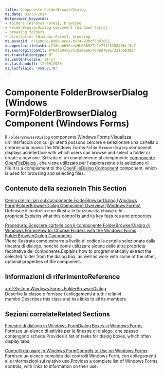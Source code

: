 ```yaml
---
title: Componente FolderBrowserDialog
ms.date: 03/30/2017
helpviewer_keywords:
- folders [Windows Forms], browsing
- FolderBrowserDialog component [Windows Forms]
- browsing folders
- directories [Windows Forms], browsing
ms.assetid: d71a0c5e-898a-4eea-be74-93bdf50d1852
ms.openlocfilehash: c218edb639edb9b630527c2e77125358400cf3e7
ms.sourcegitcommit: 9f6df084c53a3da0ea657ed0d708a72213683084
ms.translationtype: MT
ms.contentlocale: it-IT
ms.lasthandoff: 12/09/2020
ms.locfileid: "96962179"
---
```

# <a name="folderbrowserdialog-component-windows-forms"></a><span data-ttu-id="bfa83-102">Componente FolderBrowserDialog (Windows Form)</span><span class="sxs-lookup"><span data-stu-id="bfa83-102">FolderBrowserDialog Component (Windows Forms)</span></span>
<span data-ttu-id="bfa83-103">Il `FolderBrowserDialog` componente Windows Forms Visualizza un'interfaccia con cui gli utenti possono cercare e selezionare una cartella o crearne una nuova.</span><span class="sxs-lookup"><span data-stu-id="bfa83-103">The Windows Forms `FolderBrowserDialog` component displays an interface with which users can browse and select a folder or create a new one.</span></span> <span data-ttu-id="bfa83-104">Si tratta di un complemento al componente [componente OpenFileDialog](openfiledialog-component-windows-forms.md) , che viene utilizzato per l'esplorazione e la selezione di file.</span><span class="sxs-lookup"><span data-stu-id="bfa83-104">It is a complement to the [OpenFileDialog Component](openfiledialog-component-windows-forms.md) component, which is used for browsing and selecting files.</span></span>  
  
## <a name="in-this-section"></a><span data-ttu-id="bfa83-105">Contenuto della sezione</span><span class="sxs-lookup"><span data-stu-id="bfa83-105">In This Section</span></span>  
 [<span data-ttu-id="bfa83-106">Cenni preliminari sul componente FolderBrowserDialog (Windows Form)</span><span class="sxs-lookup"><span data-stu-id="bfa83-106">FolderBrowserDialog Component Overview (Windows Forms)</span></span>](folderbrowserdialog-component-overview-windows-forms.md)  
 <span data-ttu-id="bfa83-107">Definisce il controllo e ne illustra le funzionalità chiave e le proprietà.</span><span class="sxs-lookup"><span data-stu-id="bfa83-107">Explains what this control is and its key features and properties.</span></span>  
  
 [<span data-ttu-id="bfa83-108">Procedura: Scegliere cartelle con il componente FolderBrowserDialog di Windows Forms</span><span class="sxs-lookup"><span data-stu-id="bfa83-108">How to: Choose Folders with the Windows Forms FolderBrowserDialog Component</span></span>](how-to-choose-folders-with-the-windows-forms-folderbrowserdialog-component.md)  
 <span data-ttu-id="bfa83-109">Viene illustrato come estrarre a livello di codice la cartella selezionata dalla finestra di dialogo, nonché come utilizzare alcune delle altre proprietà facoltative del componente.</span><span class="sxs-lookup"><span data-stu-id="bfa83-109">Explains how to programmatically extract the selected folder from the dialog box, as well as work with some of the other, optional properties of the component.</span></span>  
  
## <a name="reference"></a><span data-ttu-id="bfa83-110">Informazioni di riferimento</span><span class="sxs-lookup"><span data-stu-id="bfa83-110">Reference</span></span>  
 <xref:System.Windows.Forms.FolderBrowserDialog>  
 <span data-ttu-id="bfa83-111">Descrive la classe e fornisce i collegamenti a tutti i relativi membri.</span><span class="sxs-lookup"><span data-stu-id="bfa83-111">Describes this class and has links to all its members.</span></span>  
  
## <a name="related-sections"></a><span data-ttu-id="bfa83-112">Sezioni correlate</span><span class="sxs-lookup"><span data-stu-id="bfa83-112">Related Sections</span></span>  
 [<span data-ttu-id="bfa83-113">Finestre di dialogo in Windows Form</span><span class="sxs-lookup"><span data-stu-id="bfa83-113">Dialog Boxes in Windows Forms</span></span>](../dialog-boxes-in-windows-forms.md)  
 <span data-ttu-id="bfa83-114">Fornisce un elenco di attività per le finestre di dialogo, che spesso contengono schede.</span><span class="sxs-lookup"><span data-stu-id="bfa83-114">Provides a list of tasks for dialog boxes, which often display tabs.</span></span>  
  
 [<span data-ttu-id="bfa83-115">Controlli da usare in Windows Form</span><span class="sxs-lookup"><span data-stu-id="bfa83-115">Controls to Use on Windows Forms</span></span>](controls-to-use-on-windows-forms.md)  
 <span data-ttu-id="bfa83-116">Fornisce un elenco completo dei controlli Windows Form, con collegamenti alle informazioni sul relativo uso.</span><span class="sxs-lookup"><span data-stu-id="bfa83-116">Provides a complete list of Windows Forms controls, with links to information on their use.</span></span>
